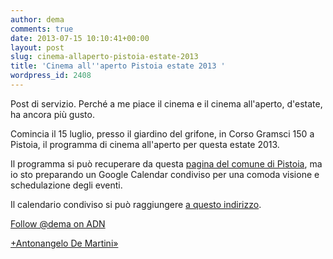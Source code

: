 ```yaml
---
author: dema
comments: true
date: 2013-07-15 10:10:41+00:00
layout: post
slug: cinema-allaperto-pistoia-estate-2013
title: 'Cinema all''aperto Pistoia estate 2013 '
wordpress_id: 2408
---
```


Post di servizio. Perché a me piace il cinema e il cinema all'aperto, d'estate, ha ancora più gusto. 

Comincia il 15 luglio, presso il giardino del grifone, in Corso Gramsci 150 a Pistoia, il programma di cinema all'aperto per questa estate 2013. 

Il programma si può recuperare da questa [pagina del comune di Pistoia](http://www.comune.pistoia.it/2719/Cinema-sotto-le-stelle), ma io sto preparando un Google Calendar condiviso per una comoda visione e schedulazione degli eventi. 

Il calendario condiviso si può raggiungere [a questo indirizzo](http://cinema.dema.tv). 

[Follow @dema on ADN](https://alpha.app.net/dema)

[+Antonangelo De Martini»](https://plus.google.com/106700489171066016161/about?rel=author)



